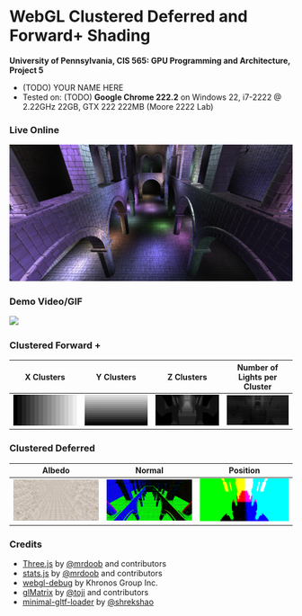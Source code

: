 WebGL Clustered Deferred and Forward+ Shading
======================

**University of Pennsylvania, CIS 565: GPU Programming and Architecture, Project 5**

* (TODO) YOUR NAME HERE
* Tested on: (TODO) **Google Chrome 222.2** on
  Windows 22, i7-2222 @ 2.22GHz 22GB, GTX 222 222MB (Moore 2222 Lab)

### Live Online

[![](img/final.png)](http://sarahforcier.github.io/Project5B-WebGL-Deferred-Shading)

### Demo Video/GIF

[![](img/final.gif)](TODO)

### Clustered Forward +

| X Clusters | Y Clusters | Z Clusters | Number of Lights per Cluster |
| ----------- | ----------- | ----------- | ----------- |
| ![](img/clusterX.png) | ![](img/clusterY.png) | ![](img/clusterZ.png) | ![](img/numLights.png) |

### Clustered Deferred

| Albedo | Normal | Position |
| ----------- | ----------- | ----------- |
| ![](img/albedo.png) | ![](img/normal.png) | ![](img/position.png) |


### Credits

* [Three.js](https://github.com/mrdoob/three.js) by [@mrdoob](https://github.com/mrdoob) and contributors
* [stats.js](https://github.com/mrdoob/stats.js) by [@mrdoob](https://github.com/mrdoob) and contributors
* [webgl-debug](https://github.com/KhronosGroup/WebGLDeveloperTools) by Khronos Group Inc.
* [glMatrix](https://github.com/toji/gl-matrix) by [@toji](https://github.com/toji) and contributors
* [minimal-gltf-loader](https://github.com/shrekshao/minimal-gltf-loader) by [@shrekshao](https://github.com/shrekshao)
